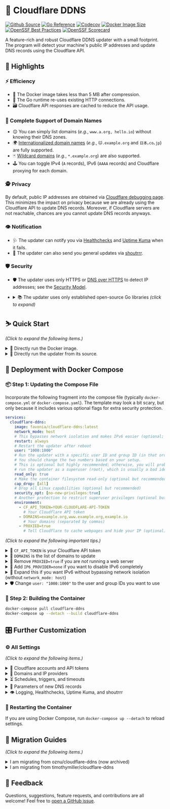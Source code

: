 # 🌟 Cloudflare DDNS

[![Github Source](https://img.shields.io/badge/source-github-orange)](https://github.com/favonia/cloudflare-ddns)
[![Go Reference](https://pkg.go.dev/badge/github.com/favonia/cloudflare-ddns/.svg)](https://pkg.go.dev/github.com/favonia/cloudflare-ddns/)
[![Codecov](https://img.shields.io/codecov/c/github/favonia/cloudflare-ddns)](https://app.codecov.io/gh/favonia/cloudflare-ddns)
[![Docker Image Size](https://img.shields.io/docker/image-size/favonia/cloudflare-ddns/latest)](https://hub.docker.com/r/favonia/cloudflare-ddns)
[![OpenSSF Best Practices](https://bestpractices.coreinfrastructure.org/projects/6680/badge)](https://bestpractices.coreinfrastructure.org/projects/6680)
[![OpenSSF Scorecard](https://api.securityscorecards.dev/projects/github.com/favonia/cloudflare-ddns/badge)](https://securityscorecards.dev/viewer/?uri=github.com/favonia/cloudflare-ddns)

A feature-rich and robust Cloudflare DDNS updater with a small footprint. The program will detect your machine's public IP addresses and update DNS records using the Cloudflare API.

## 📜 Highlights

### ⚡ Efficiency

- 🤏 The Docker image takes less than 5 MB after compression.
- 🔁 The Go runtime re-uses existing HTTP connections.
- 🗃️ Cloudflare API responses are cached to reduce the API usage.

### 💯 Complete Support of Domain Names

- 😌 You can simply list domains (_e.g._, `www.a.org, hello.io`) without knowing their DNS zones.
- 🌍 [Internationalized domain names](https://en.wikipedia.org/wiki/Internationalized_domain_name) (_e.g._, `🐱.example.org` and `日本｡co｡jp`) are fully supported.
- 🃏 [Wildcard domains](https://en.wikipedia.org/wiki/Wildcard_DNS_record) (_e.g._, `*.example.org`) are also supported.
- 🕹️ You can toggle IPv4 (`A` records), IPv6 (`AAAA` records) and Cloudflare proxying for each domain.

### 🕵️ Privacy

By default, public IP addresses are obtained via [Cloudflare debugging page](https://one.one.one.one/cdn-cgi/trace). This minimizes the impact on privacy because we are already using the Cloudflare API to update DNS records. Moreover, if Cloudflare servers are not reachable, chances are you cannot update DNS records anyways.

### 👁️ Notification

- 🩺 The updater can notify you via [Healthchecks](https://healthchecks.io) and [Uptime Kuma](https://uptime.kuma.pet) when it fails.
- 📣 The updater can also send you general updates via [shoutrrr](https://containrrr.dev/shoutrrr/).

### 🛡️ Security

- 🛡️ The updater uses only HTTPS or [DNS over HTTPS](https://en.wikipedia.org/wiki/DNS_over_HTTPS) to detect IP addresses; see the [Security Model](docs/DESIGN.markdown#network-security-threat-model).
- <details><summary>📚 The updater uses only established open-source Go libraries <em>(click to expand)</em></summary>

  - [cloudflare-go](https://github.com/cloudflare/cloudflare-go):\
    The official Go binding of Cloudflare API v4.
  - [cron](https://github.com/robfig/cron):\
    Parsing of Cron expressions.
  - [go-retryablehttp](https://github.com/hashicorp/go-retryablehttp):\
    HTTP clients with automatic retries and exponential backoff.
  - [go-querystring](https://github.com/google/go-querystring):\
    A library to construct URL query parameters.
  - [shoutrrr](https://github.com/containrrr/shoutrrr):\
    A notification library for sending general updates.
  - [ttlcache](https://github.com/jellydator/ttlcache):\
    In-memory cache to hold Cloudflare API responses.
  - [mock](https://go.uber.org/mock) (for testing only):\
    A comprehensive, semi-official framework for mocking.
  - [testify](https://github.com/stretchr/testify) (for testing only):\
    A comprehensive tool set for testing Go programs.

  </details>

## ⛷️ Quick Start

_(Click to expand the following items.)_

<details><summary>🐋 Directly run the Docker image.</summary>

```bash
docker run \
  --network host \
  -e CF_API_TOKEN=YOUR-CLOUDFLARE-API-TOKEN \
  -e DOMAINS=example.org,www.example.org,example.io \
  -e PROXIED=true \
  favonia/cloudflare-ddns:latest
```

</details>

<details><summary>🧬 Directly run the updater from its source.</summary>

You need the [Go tool](https://golang.org/doc/install) to run the updater from its source.

```bash
CF_API_TOKEN=YOUR-CLOUDFLARE-API-TOKEN \
  DOMAINS=example.org,www.example.org,example.io \
  PROXIED=true \
  go run github.com/favonia/cloudflare-ddns/cmd/ddns
```

</details>

## 🐋 Deployment with Docker Compose

### 📦 Step 1: Updating the Compose File

Incorporate the following fragment into the compose file (typically `docker-compose.yml` or `docker-compose.yaml`). The template may look a bit scary, but only because it includes various optional flags for extra security protection.

```yaml
services:
  cloudflare-ddns:
    image: favonia/cloudflare-ddns:latest
    network_mode: host
    # This bypasses network isolation and makes IPv6 easier (optional; see below)
    restart: always
    # Restart the updater after reboot
    user: "1000:1000"
    # Run the updater with a specific user ID and group ID (in that order).
    # You should change the two numbers based on your setup.
    # This is optional but highly recommended; otherwise, you will probably
    # run the updater as a superuser (root), which is usually a bad idea.
    read_only: true
    # Make the container filesystem read-only (optional but recommended)
    cap_drop: [all]
    # Drop all Linux capabilities (optional but recommended)
    security_opt: [no-new-privileges:true]
    # Another protection to restrict superuser privileges (optional but recommended)
    environment:
      - CF_API_TOKEN=YOUR-CLOUDFLARE-API-TOKEN
        # Your Cloudflare API token
      - DOMAINS=example.org,www.example.org,example.io
        # Your domains (separated by commas)
      - PROXIED=true
        # Tell Cloudflare to cache webpages and hide your IP (optional)
```

_(Click to expand the following important tips.)_

<details>
<summary>🔑 <code>CF_API_TOKEN</code> is your Cloudflare API token</summary>

The value of `CF_API_TOKEN` should be an API **token** (_not_ an API key), which can be obtained from the [API Tokens page](https://dash.cloudflare.com/profile/api-tokens). Use the **Edit zone DNS** template to create and copy a token into the environment file. (The less secure API key authentication is deliberately _not_ supported.)

</details>

<details>
<summary>📍 <code>DOMAINS</code> is the list of domains to update</summary>

The value of `DOMAINS` should be a list of [fully qualified domain names (FQDNs)](https://en.wikipedia.org/wiki/Fully_qualified_domain_name) separated by commas. For example, `DOMAINS=example.org,www.example.org,example.io` instructs the updater to manage the domains `example.org`, `www.example.org`, and `example.io`. These domains do not have to be in the same zone---the updater will identify their zones automatically.

</details>

<details>
<summary>🚨 Remove <code>PROXIED=true</code> if you are <em>not</em> running a web server</summary>

The setting `PROXIED=true` instructs Cloudflare to cache webpages and hide your IP addresses. If you wish to bypass that and expose your actual IP addresses, remove `PROXIED=true`. If your traffic is not HTTP(S), then Cloudflare cannot proxy it and you should probably turn off the proxying by removing `PROXIED=true`. The default value of `PROXIED` is `false`.

</details>

<details>
<summary>📴 Add <code>IP6_PROVIDER=none</code> if you want to disable IPv6 completely</summary>

The updater, by default, will attempt to update DNS records for both IPv4 and IPv6, and there is no harm in leaving the automatic detection on even if your network does not work for one of them. However, if you want to disable IPv6 entirely (perhaps to avoid all the detection errors), add the setting `IP6_PROVIDER=none`.

</details>

<details>
<summary>📡 Expand this if you want IPv6 without bypassing network isolation (without <code>network_mode: host</code>)</summary>

The easiest way to enable IPv6 is to use `network_mode: host` so that the updater can access the host IPv6 network directly. This has the downside of bypassing the network isolation. If you wish to keep the updater isolated from the host network, remove `network_mode: host` and follow the steps in the [official Docker documentation to enable IPv6](https://docs.docker.com/config/daemon/ipv6/). Use newer versions of Docker that come with (much) better IPv6 support.

</details>

<details>
<summary>🛡️ Change <code>user: "1000:1000"</code> to the user and group IDs you want to use</summary>

Change `1000:1000` to `USER:GROUP` for the `USER` and `GROUP` IDs you wish to use to run the updater. The settings `cap_drop`, `read_only`, and `no-new-privileges` in the template provide additional protection, especially when you run the container as a non-superuser.

</details>

### 🚀 Step 2: Building the Container

```bash
docker-compose pull cloudflare-ddns
docker-compose up --detach --build cloudflare-ddns
```

## 🎛️ Further Customization

### ⚙️ All Settings

_(Click to expand the following items.)_

<details>
<summary>🔑 Cloudflare accounts and API tokens</summary>

| Name                | Valid Values                                                                                              | Meaning                                                                                                              | Required?                                                           | Default Value |
| ------------------- | --------------------------------------------------------------------------------------------------------- | -------------------------------------------------------------------------------------------------------------------- | ------------------------------------------------------------------- | ------------- |
| `CF_ACCOUNT_ID`     | [Cloudflare Account IDs](https://developers.cloudflare.com/fundamentals/setup/find-account-and-zone-ids/) | The Cloudflare account ID used to distinguish multiple DNS zones with the same name. It is _not_ your email address! | No (in most cases you can leave it blank)                           | (unset)       |
| `CF_API_TOKEN`      | Cloudflare API tokens                                                                                     | The token to access the Cloudflare API                                                                               | Exactly one of `CF_API_TOKEN` and `CF_API_TOKEN_FILE` should be set | N/A           |
| `CF_API_TOKEN_FILE` | Paths to files containing Cloudflare API tokens                                                           | A file that contains the token to access the Cloudflare API                                                          | Exactly one of `CF_API_TOKEN` and `CF_API_TOKEN_FILE` should be set | N/A           |

</details>

<details>
<summary>📍 Domains and IP providers</summary>

| Name           | Valid Values                                                          | Meaning                                                                                                             | Required?   | Default Value      |
| -------------- | --------------------------------------------------------------------- | ------------------------------------------------------------------------------------------------------------------- | ----------- | ------------------ |
| `DOMAINS`      | Comma-separated fully qualified domain names or wildcard domain names | The domains the updater should manage for both `A` and `AAAA` records                                               | (See below) | (empty list)       |
| `IP4_DOMAINS`  | Comma-separated fully qualified domain names or wildcard domain names | The domains the updater should manage for `A` records                                                               | (See below) | (empty list)       |
| `IP6_DOMAINS`  | Comma-separated fully qualified domain names or wildcard domain names | The domains the updater should manage for `AAAA` records                                                            | (See below) | (empty list)       |
| `IP4_PROVIDER` | `cloudflare.doh`, `cloudflare.trace`, `local`, `url:URL`, or `none`   | How to detect IPv4 addresses, or `none` to disable IPv4. (See below for the detailed description of each provider.) | No          | `cloudflare.trace` |
| `IP6_PROVIDER` | `cloudflare.doh`, `cloudflare.trace`, `local`, `url:URL`, or `none`   | How to detect IPv6 addresses, or `none` to disable IPv6. (See below for the detailed description of each provider.) | No          | `cloudflare.trace` |

> <details>
> <summary>📍 At least one of <code>DOMAINS</code> and <code>IP4/6_DOMAINS</code> must be non-empty.</summary>
>
> At least one domain should be listed in `DOMAINS`, `IP4_DOMAINS`, or `IP6_DOMAINS`. Otherwise, if all of them are empty, then the updater has nothing to do. It is fine to list the same domain in both `IP4_DOMAINS` and `IP6_DOMAINS`, which is equivalent to listing it in `DOMAINS`. Internationalized domain names are supported using the non-transitional processing that is fully compatible with IDNA2008.
>
> </details>

> <details>
> <summary>📜 Available providers for <code>IP4_PROVIDER</code> and <code>IP6_PROVIDER</code>:</summary>
>
> - `cloudflare.doh`\
>   Get the public IP address by querying `whoami.cloudflare.` against [Cloudflare via DNS-over-HTTPS](https://developers.cloudflare.com/1.1.1.1/dns-over-https) and update DNS records accordingly.
> - `cloudflare.trace`\
>   Get the public IP address by parsing the [Cloudflare debugging page](https://one.one.one.one/cdn-cgi/trace) and update DNS records accordingly. This is the default provider.
> - `local`\
>   Get the address via local network interfaces and update DNS records accordingly. When multiple local network interfaces or in general multiple IP addresses are present, the updater will use the address that would have been used for outbound UDP connections to Cloudflare servers.
>   ⚠️ You need access to the host network (such as `network_mode: host` in Docker Compose) for this policy, for otherwise the updater will detect the addresses inside the [bridge network in Docker](https://docs.docker.com/network/bridge/) instead of those in the host network.
> - `url:URL`\
>   Fetch the content at a URL via the HTTP(S) protocol as the IP address. The provider format is `url:` followed by the URL. For example, `IP4_PROVIDER=url:https://api4.ipify.org` will fetch the IPv4 addresses from <https://api4.ipify.org>, a server maintained by [ipify](https://www.ipify.org).
>   ⚠️ Currently, the updater _will not_ force IPv4 or IPv6 when retrieving the IPv4 or IPv6 address at the URL, and thus the service must either restrict its access to the correct IP network or return the correct IP address regardless of what IP network is used. As an example, <https://api4.ipify.org> has restricted its access to IPv4. The reason is that there are no elegant ways to force IPv4 or IPv6 using the Go standard library; please [open a GitHub issue](https://github.com/favonia/cloudflare-ddns/issues/new) if you have a use case so that I might add some ugly hack to force it.
> - `none`\
>   Stop the DNS updating completely. Existing DNS records will not be removed.
>
> The option `IP4_PROVIDER` is governing IPv4 addresses and `A`-type records, while the option `IP6_PROVIDER` is governing IPv6 addresses and `AAAA`-type records. The two options act independently of each other; that is, you can specify different address providers for IPv4 and IPv6.
>
> Some technical details: For the providers `cloudflare.doh` and `cloudflare.trace`, the updater will connect to the servers `1.1.1.1` for IPv4 and `2606:4700:4700::1111` for IPv6. Since version 1.9.3, the updater will switch to `1.0.0.1` for IPv4 if `1.1.1.1` appears to be blocked or intercepted by your ISP or your router (which is still not uncommon).
>
> </details>

> <details>
> <summary>🃏 What are wildcard domains?</summary>
>
> Wildcard domains (`*.example.org`) represent all subdomains that _would not exist otherwise._ Therefore, if you have another subdomain entry `sub.example.org`, the wildcard domain is independent of it, because it only represents the _other_ subdomains which do not have their own entries. Also, you can only have one layer of `*`---`*.*.example.org` would not work.
>
> </details>

</details>

<details>
<summary>⏳ Schedules, triggers, and timeouts</summary>

| Name                | Valid Values                                                                                                                                                                  | Meaning                                                                                                                                                                             | Required? | Default Value                 |
| ------------------- | ----------------------------------------------------------------------------------------------------------------------------------------------------------------------------- | ----------------------------------------------------------------------------------------------------------------------------------------------------------------------------------- | --------- | ----------------------------- |
| `CACHE_EXPIRATION`  | Positive time durations with a unit, such as `1h` and `10m`. See [time.ParseDuration](https://golang.org/pkg/time/#ParseDuration)                                             | The expiration of cached Cloudflare API responses                                                                                                                                   | No        | `6h0m0s` (6 hours)            |
| `DELETE_ON_STOP`    | Boolean values, such as `true`, `false`, `0` and `1`. See [strconv.ParseBool](https://pkg.go.dev/strconv#ParseBool)                                                           | Whether managed DNS records should be deleted on exit                                                                                                                               | No        | `false`                       |
| `DETECTION_TIMEOUT` | Positive time durations with a unit, such as `1h` and `10m`. See [time.ParseDuration](https://golang.org/pkg/time/#ParseDuration)                                             | The timeout of each attempt to detect IP addresses                                                                                                                                  | No        | `5s` (5 seconds)              |
| `TZ`                | Recognized timezones, such as `UTC`                                                                                                                                           | The timezone used for logging and parsing `UPDATE_CRON`                                                                                                                             | No        | `UTC`                         |
| `UPDATE_CRON`       | Cron expressions or the special value `@once`. See the [documentation of cron](https://pkg.go.dev/github.com/robfig/cron/v3#hdr-CRON_Expression_Format) for cron expressions. | The schedule to re-check IP addresses and update DNS records (if necessary). The special value `@once` means the updater will terminate immediately after updating the DNS records. | No        | `@every 5m` (every 5 minutes) |
| `UPDATE_ON_START`   | Boolean values, such as `true`, `false`, `0` and `1`. See [strconv.ParseBool](https://pkg.go.dev/strconv#ParseBool)                                                           | Whether to check IP addresses on start regardless of `UPDATE_CRON`                                                                                                                  | No        | `true`                        |
| `UPDATE_TIMEOUT`    | Positive time durations with a unit, such as `1h` and `10m`. See [time.ParseDuration](https://golang.org/pkg/time/#ParseDuration)                                             | The timeout of each attempt to update DNS records, per domain, per record type                                                                                                      | No        | `30s` (30 seconds)            |

> ⚠️ The update schedule _does not_ take the time to update records into consideration. For example, if the schedule is “for every 5 minutes”, and if the updating itself takes 2 minutes, then the actual interval between adjacent updates is 3 minutes, not 5 minutes.

</details>

<details>
<summary>🐣 Parameters of new DNS records</summary>

> 👉 The updater will preserve existing record parameters (TTL, proxy states, comments, etc.) unless it has to create new DNS records (or recreate deleted ones). Only when it creates DNS records, the following settings will apply. To change existing record parameters now, you can go to your [Cloudflare Dashboard](https://dash.cloudflare.com) and change them directly. If you think you have a use case where the updater should actively overwrite existing record parameters in addition to IP addresses, please [let me know](https://github.com/favonia/cloudflare-ddns/issues/new).

| Name             | Valid Values                                                                                                                                                                             | Meaning                                                                                                                                    | Required? | Default Value                              |
| ---------------- | ---------------------------------------------------------------------------------------------------------------------------------------------------------------------------------------- | ------------------------------------------------------------------------------------------------------------------------------------------ | --------- | ------------------------------------------ |
| `PROXIED`        | Boolean values, such as `true`, `false`, `0` and `1`. See [strconv.ParseBool](https://pkg.go.dev/strconv#ParseBool). 🧪 See below for experimental support of per-domain proxy settings. | Whether new DNS records should be proxied by Cloudflare                                                                                    | No        | `false`                                    |
| `TTL`            | Time-to-live (TTL) values in seconds                                                                                                                                                     | The TTL values used to create new DNS records                                                                                              | No        | `1` (This means “automatic” to Cloudflare) |
| `RECORD_COMMENT` | Strings (that consist of only [Unicode graphic characters](https://en.wikipedia.org/wiki/Graphic_character))                                                                             | The [record comment](https://developers.cloudflare.com/dns/manage-dns-records/reference/record-attributes/) used to create new DNS records | No        | `""`                                       |

> <details>
> <summary>🧪 Experimental per-domain proxy settings (subject to changes):</summary>
>
> The `PROXIED` can be a boolean expression. Here are some examples:
>
> - `PROXIED=is(example.org)`: proxy only the domain `example.org`
> - `PROXIED=is(example1.org) || sub(example2.org)`: proxy only the domain `example1.org` and subdomains of `example2.org`
> - `PROXIED=!is(example.org)`: proxy every managed domain _except for_ `example.org`
> - `PROXIED=is(example1.org) || is(example2.org) || is(example3.org)`: proxy only the domains `example1.org`, `example2.org`, and `example3.org`
>
> A boolean expression has one of the following forms (all whitespace is ignored):
>
> - A boolean value accepted by [strconv.ParseBool](https://pkg.go.dev/strconv#ParseBool), such as `t` as `true` or `FALSE` as `false`.
> - `is(d)` which matches the domain `d`. Note that `is(*.a)` only matches the wildcard domain `*.a`; use `sub(a)` to match all subdomains of `a` (including `*.a`).
> - `sub(d)` which matches subdomains of `d`, such as `a.d` and `b.d`. It does not match the domain `d` itself.
> - `! e` where `e` is a boolean expression, representing logical negation of `e`.
> - `e1 || e2` where `e1` and `e2` are boolean expressions, representing logical disjunction of `e1` and `e2`.
> - `e1 && e2` where `e1` and `e2` are boolean expressions, representing logical conjunction of `e1` and `e2`.
>
> One can use parentheses to group expressions, such as `!(is(a) && (is(b) || is(c)))`.
> For convenience, the engine also accepts these short forms:
>
> - `is(d1, d2, ..., dn)` is `is(d1) || is(d2) || ... || is(dn)`
> - `sub(d1, d2, ..., dn)` is `sub(d1) || sub(d2) || ... || sub(dn)`
>
> For example, these two settings are equivalent:
>
> - `PROXYD=is(example1.org) || is(example2.org) || is(example3.org)`
> - `PROXIED=is(example1.org,example2.org,example3.org)`
> </details>

</details>

<details>
<summary>👁️ Logging, Healthchecks, Uptime Kuma, and shoutrrr</summary>

| Name           | Valid Values                                                                                                                                                      | Meaning                                                                                                                                                                                         | Required? | Default Value |
| -------------- | ----------------------------------------------------------------------------------------------------------------------------------------------------------------- | ----------------------------------------------------------------------------------------------------------------------------------------------------------------------------------------------- | --------- | ------------- |
| `EMOJI`        | Boolean values, such as `true`, `false`, `0` and `1`. See [strconv.ParseBool](https://pkg.go.dev/strconv#ParseBool)                                               | Whether the updater should use emojis in the logging                                                                                                                                            | No        | `true`        |
| `HEALTHCHECKS` | [Healthchecks ping URLs](https://healthchecks.io/docs/), such as `https://hc-ping.com/<uuid>` or `https://hc-ping.com/<project-ping-key>/<name-slug>` (see below) | If set, the updater will ping the URL when it successfully updates IP addresses                                                                                                                 | No        | (unset)       |
| `QUIET`        | Boolean values, such as `true`, `false`, `0` and `1`. See [strconv.ParseBool](https://pkg.go.dev/strconv#ParseBool)                                               | Whether the updater should reduce the logging                                                                                                                                                   | No        | `false`       |
| `UPTIMEKUMA`   | Uptime Kuma’s Push URLs, such as `https://<host>/push/<id>`. For convenience, you can directly copy the ‘Push URL’ from the Uptime Kuma configuration page.       | If set, the updater will ping the URL when it successfully updates IP addresses. ⚠️ Remember to change the “Heartbeat Interval” to match your DNS updating schedule specified in `UPDATE_CRON`. | No        | (unset)       |
| 🧪 `SHOUTRRR`  | 🧪 Newline-separated [shoutrrr URLs](https://containrrr.dev/shoutrrr/) such as `discord://<token>@<id>`                                                           | 🧪 If set, the updater will send messages when it updates IP addresses                                                                                                                          | No        | (unset)       |

> 🩺 For `HEALTHCHECKS`, the updater can work with any server following the [same notification protocol](https://healthchecks.io/docs/http_api/), including but not limited to self-hosted instances of [Healthchecks](https://github.com/healthchecks/healthchecks). Both UUID and Slug URLs are supported, and the updater works regardless whether the POST-only mode is enabled.

> ⚠️ If using Healthchecks or Uptime Kuma, please note that a failure of IPv6 would be reported as _down_ even if IPv4 records are updated successfully (and similarly if IPv6 works but IPv4 fails). If your setup does not support IPv6, please add `IP6_PROVIDER=none` to disable IPv6 completely.

</details>

### 🔂 Restarting the Container

If you are using Docker Compose, run `docker-compose up --detach` to reload settings.

## 🚵 Migration Guides

_(Click to expand the following items.)_

<details>
<summary>I am migrating from oznu/cloudflare-ddns (now archived)</summary>

⚠️ [oznu/cloudflare-ddns](https://github.com/oznu/docker-cloudflare-ddns) relies on the insecure DNS protocol to obtain public IP addresses; a malicious hacker could more easily forge DNS responses and trick it into updating your domain with any IP address. In comparison, we use only verified responses from Cloudflare, which makes the attack much more difficult. See the [design document](docs/DESIGN.markdown) for more information on security.

| Old Parameter                          |     | Note                                                                               |
| -------------------------------------- | --- | ---------------------------------------------------------------------------------- |
| `API_KEY=key`                          | ✔️  | Use `CF_API_TOKEN=key`                                                             |
| `API_KEY_FILE=file`                    | ✔️  | Use `CF_API_TOKEN_FILE=file`                                                       |
| `ZONE=example.org` and `SUBDOMAIN=sub` | ✔️  | Use `DOMAINS=sub.example.org` directly                                             |
| `PROXIED=true`                         | ✔️  | Same (`PROXIED=true`)                                                              |
| `RRTYPE=A`                             | ✔️  | Both IPv4 and IPv6 are enabled by default; use `IP6_PROVIDER=none` to disable IPv6 |
| `RRTYPE=AAAA`                          | ✔️  | Both IPv4 and IPv6 are enabled by default; use `IP4_PROVIDER=none` to disable IPv4 |
| `DELETE_ON_STOP=true`                  | ✔️  | Same (`DELETE_ON_STOP=true`)                                                       |
| `INTERFACE=iface`                      | ✔️  | Not required for `local` providers; we can handle multiple network interfaces      |
| `CUSTOM_LOOKUP_CMD=cmd`                | ❌  | There are no shells in the minimal Docker image                                    |
| `DNS_SERVER=server`                    | ❌  | Only Cloudflare is supported, except the `url:URL` provider via HTTP(S)            |

</details>

<details>
<summary>I am migrating from timothymiller/cloudflare-ddns</summary>

| Old JSON Key                          |     | Note                                                                                                                                                                                                                                     |
| ------------------------------------- | --- | ---------------------------------------------------------------------------------------------------------------------------------------------------------------------------------------------------------------------------------------- |
| `cloudflare.authentication.api_token` | ✔️  | Use `CF_API_TOKEN=key`                                                                                                                                                                                                                   |
| `cloudflare.authentication.api_key`   | ❌  | Please use the newer, more secure [API tokens](https://dash.cloudflare.com/profile/api-tokens)                                                                                                                                           |
| `cloudflare.zone_id`                  | ✔️  | Not needed; automatically retrieved from the server                                                                                                                                                                                      |
| `cloudflare.subdomains[].name`        | ✔️  | Use `DOMAINS` with [**fully qualified domain names (FQDNs)**](https://en.wikipedia.org/wiki/Fully_qualified_domain_name) directly; for example, if your zone is `example.org` and your subdomain is `sub`, use `DOMAINS=sub.example.org` |
| `cloudflare.subdomains[].proxied`     | 🧪  | _(experimental)_ Write boolean expressions for `PROXIED` to specify per-domain settings; see above for the detailed documentation for this experimental feature                                                                          |
| `load_balancer`                       | ❌  | Not supported yet; please [make a request](https://github.com/favonia/cloudflare-ddns/issues/new) if you want it                                                                                                                         |
| `a`                                   | ✔️  | Both IPv4 and IPv6 are enabled by default; use `IP4_PROVIDER=none` to disable IPv4                                                                                                                                                       |
| `aaaa`                                | ✔️  | Both IPv4 and IPv6 are enabled by default; use `IP6_PROVIDER=none` to disable IPv6                                                                                                                                                       |
| `proxied`                             | ✔️  | Use `PROXIED=true` or `PROXIED=false`                                                                                                                                                                                                    |
| `purgeUnknownRecords`                 | ❌  | The updater never deletes unmanaged DNS records                                                                                                                                                                                          |

> This updater was originally written as a Go clone of the Python program [timothymiller/cloudflare-ddns](https://github.com/timothymiller/cloudflare-ddns) because the Python code always purged unmanaged DNS records back then and it was not configurable via environment variables. There were feature requests to address these issues but they seemed to be neglected by its author [timothymiller](https://github.com/timothymiller/); I thus made my clone after unsuccessful communications. Understandably, [timothymiller](https://github.com/timothymiller/) did not seem happy with my cloning and my other critical comments. [timothymiller/cloudflare-ddns](https://github.com/timothymiller/cloudflare-ddns) eventually provided an option `purgeUnknownRecords` to disable the unwanted purging, but this updater already went on its way. I believe my Go clone is now much improved and enhanced, but my opinions are biased and you should check the technical details by yourself.

</details>

## 💖 Feedback

Questions, suggestions, feature requests, and contributions are all welcome! Feel free to [open a GitHub issue](https://github.com/favonia/cloudflare-ddns/issues/new).
